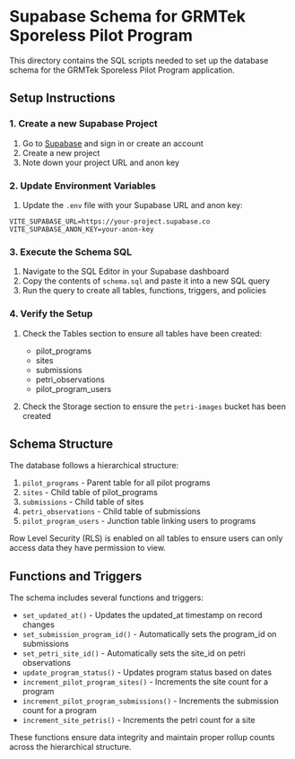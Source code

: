# Supabase Schema for GRMTek Sporeless Pilot Program

This directory contains the SQL scripts needed to set up the database schema for the GRMTek Sporeless Pilot Program application.

## Setup Instructions

### 1. Create a new Supabase Project

1. Go to [Supabase](https://supabase.com/) and sign in or create an account
2. Create a new project
3. Note down your project URL and anon key

### 2. Update Environment Variables

1. Update the `.env` file with your Supabase URL and anon key:

```
VITE_SUPABASE_URL=https://your-project.supabase.co
VITE_SUPABASE_ANON_KEY=your-anon-key
```

### 3. Execute the Schema SQL

1. Navigate to the SQL Editor in your Supabase dashboard
2. Copy the contents of `schema.sql` and paste it into a new SQL query
3. Run the query to create all tables, functions, triggers, and policies

### 4. Verify the Setup

1. Check the Tables section to ensure all tables have been created:
   - pilot_programs
   - sites
   - submissions
   - petri_observations
   - pilot_program_users

2. Check the Storage section to ensure the `petri-images` bucket has been created

## Schema Structure

The database follows a hierarchical structure:

1. `pilot_programs` - Parent table for all pilot programs
2. `sites` - Child table of pilot_programs
3. `submissions` - Child table of sites
4. `petri_observations` - Child table of submissions
5. `pilot_program_users` - Junction table linking users to programs

Row Level Security (RLS) is enabled on all tables to ensure users can only access data they have permission to view.

## Functions and Triggers

The schema includes several functions and triggers:

- `set_updated_at()` - Updates the updated_at timestamp on record changes
- `set_submission_program_id()` - Automatically sets the program_id on submissions
- `set_petri_site_id()` - Automatically sets the site_id on petri observations
- `update_program_status()` - Updates program status based on dates
- `increment_pilot_program_sites()` - Increments the site count for a program
- `increment_pilot_program_submissions()` - Increments the submission count for a program
- `increment_site_petris()` - Increments the petri count for a site

These functions ensure data integrity and maintain proper rollup counts across the hierarchical structure.